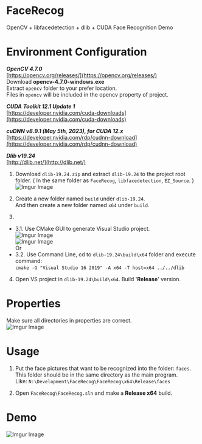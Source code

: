 # FaceRecog
OpenCV + libfacedetection + dlib + CUDA Face Recognition Demo  
  
# Environment Configuration
***OpenCV 4.7.0***  
[https://opencv.org/releases/](https://opencv.org/releases/)  
Download **opencv-4.7.0-windows.exe**  
Extract `opencv` folder to your prefer location.  
Files in `opencv` will be included in the opencv property of project.  
  
***CUDA Toolkit 12.1 Update 1***  
[https://developer.nvidia.com/cuda-downloads](https://developer.nvidia.com/cuda-downloads)  
  
***cuDNN v8.9.1 (May 5th, 2023), for CUDA 12.x***  
[https://developer.nvidia.com/rdp/cudnn-download](https://developer.nvidia.com/rdp/cudnn-download)  
  
***Dlib v19.24***  
[http://dlib.net/](http://dlib.net/)  
  
1. Download `dlib-19.24.zip` and extract `dlib-19.24` to the project root folder. ( In the same folder as `FaceRecog`, `libfacedetection`, `EZ_Source`. )  
![Imgur Image](https://imgur.com/CJImt2N.jpg)  
  
2. Create a new folder named `build` under `dlib-19.24`.  
And then create a new folder named `x64` under `build`.  
  
3. 
- 3.1. Use CMake GUI to generate Visual Studio project.  
![Imgur Image](https://imgur.com/zWAVF5m.jpg)  
![Imgur Image](https://imgur.com/ReFzrGw.jpg)   
Or  
- 3.2. Use Command Line, cd to `dlib-19.24\build\x64` folder and execute command:  
`cmake -G "Visual Studio 16 2019" -A x64 -T host=x64 ../../dlib`  
  
4. Open VS project in `dlib-19.24\build\x64`. Build '**Release**' version.  
  
# Properties
Make sure all directories in properties are correct.  
![Imgur Image](https://imgur.com/tRDMzN3.jpg)  
  
# Usage
1. Put the face pictures that want to be recognized into the folder: `faces`.  
This folder should be in the same directory as the main program.  
Like: `N:\Development\FaceRecog\FaceRecog\x64\Release\faces`  
  
2. Open `FaceRecog\FaceRecog.sln` and make a **Release x64** build.  
  
# Demo
![Imgur Image](https://imgur.com/yNag7LV.jpg)  
  
